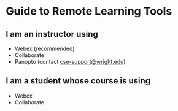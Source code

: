 # Guide to Remote Learning Tools

## I am an instructor using
- Webex (recommended)
- Collaborate
- Panopto (contact cse-support@wright.edu)

## I am a student whose course is using
- Webex
- Collaborate